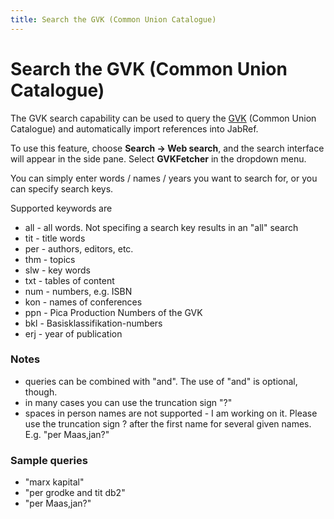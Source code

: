 ```yaml
---
title: Search the GVK (Common Union Catalogue)
---
```


# Search the GVK (Common Union Catalogue)

The GVK search capability can be used to query the [GVK](http://www.gbv.de/) (Common Union Catalogue) and automatically import references into JabRef.

To use this feature, choose **Search -&gt; Web search**, and the search interface will appear in the side pane. Select **GVKFetcher** in the dropdown menu.

You can simply enter words / names / years you want to search for, or you can specify search keys.

Supported keywords are

-   all - all words. Not specifing a search key results in an "all" search
-   tit - title words
-   per - authors, editors, etc.
-   thm - topics
-   slw - key words
-   txt - tables of content
-   num - numbers, e.g. ISBN
-   kon - names of conferences
-   ppn - Pica Production Numbers of the GVK
-   bkl - Basisklassifikation-numbers
-   erj - year of publication

### Notes

-   queries can be combined with "and". The use of "and" is optional, though.
-   in many cases you can use the truncation sign "?"
-   spaces in person names are not supported - I am working on it. Please use the truncation sign ? after the first name for several given names. E.g. "per Maas,jan?"

### Sample queries

-   "marx kapital"
-   "per grodke and tit db2"
-   "per Maas,jan?"

